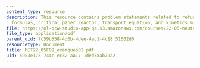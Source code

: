 ```yaml
---
content_type: resource
description: This resource contains problem statements related to refueling, factor
  formulas, critical paper reactor, transport equation, and kinetics model.
file: https://ol-ocw-studio-app-qa.s3.amazonaws.com/courses/22-05-neutron-science-and-reactor-physics-fall-2009/5983e175744cec32aa171ded58ab79a2_MIT22_05F09_examques02.pdf
file_type: application/pdf
parent_uid: 7c59b558-4d6b-4dee-4ec1-4c18f51602d0
resourcetype: Document
title: MIT22_05F09_examques02.pdf
uid: 5983e175-744c-ec32-aa17-1ded58ab79a2
---
```

